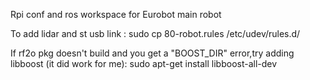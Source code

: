 
Rpi conf and ros workspace for Eurobot main robot

To add lidar and st usb link :
	sudo cp 80-robot.rules /etc/udev/rules.d/


If rf2o pkg doesn't build and you get a "BOOST_DIR" error,try adding libboost (it did work for me): sudo apt-get install libboost-all-dev
